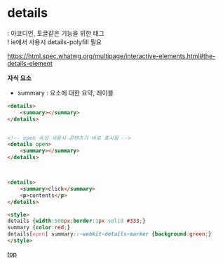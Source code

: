 # details
: 아코디언, 토글같은 기능을 위한 태그    
! ie에서 사용시 details-polyfill 필요    

https://html.spec.whatwg.org/multipage/interactive-elements.html#the-details-element



**자식 요소**
- summary : 요소에 대한 요약, 레이블


```html
<details>
    <summary></summary>
</details>


<!-- open 속성 사용시 콘텐츠가 바로 표시됨 -->
<details open>
    <summary></summary>
</details>



<details>
    <summary>click</summary>
    <p>contents</p>
</details>

<style>
details {width:500px;border:1px solid #333;}
summary {color:red;}
details[open] summary::-webkit-details-marker {background:green;}
</style>
```



[top](#)
